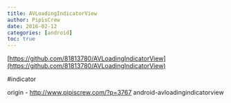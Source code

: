 ```yaml
---
title: AVLoadingIndicatorView
author: PipisCrew
date: 2016-02-12
categories: [android]
toc: true
---
```


[https://github.com/81813780/AVLoadingIndicatorView](https://github.com/81813780/AVLoadingIndicatorView)

#indicator

origin - http://www.pipiscrew.com/?p=3767 android-avloadingindicatorview